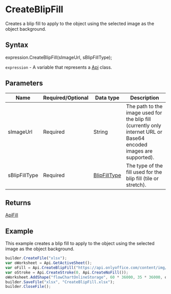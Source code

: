 # CreateBlipFill

Creates a blip fill to apply to the object using the selected image as the object background.

## Syntax

expression.CreateBlipFill(sImageUrl, sBlipFillType);

`expression` - A variable that represents a [Api](../Api.md) class.

## Parameters

| **Name** | **Required/Optional** | **Data type** | **Description** |
| ------------- | ------------- | ------------- | ------------- |
| sImageUrl | Required | String | The path to the image used for the blip fill (currently only internet URL or Base64 encoded images are supported). |
| sBlipFillType | Required | [BlipFillType](../../../Enumerations/BlipFillType.md) | The type of the fill used for the blip fill (tile or stretch). |

## Returns

[ApiFill](../../ApiFill/ApiFill.md)

## Example

This example creates a blip fill to apply to the object using the selected image as the object background.

```javascript
builder.CreateFile("xlsx");
var oWorksheet = Api.GetActiveSheet();
var oFill = Api.CreateBlipFill("https://api.onlyoffice.com/content/img/docbuilder/examples/icon_DocumentEditors.png", "tile");
var oStroke = Api.CreateStroke(0, Api.CreateNoFill());
oWorksheet.AddShape("flowChartOnlineStorage", 60 * 36000, 35 * 36000, oFill, oStroke, 0, 2 * 36000, 1, 3 * 36000);
builder.SaveFile("xlsx", "CreateBlipFill.xlsx");
builder.CloseFile();
```